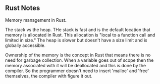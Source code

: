 ## Rust Notes

Memory management in Rust.

The stack vs the heap. THe stack is fast and is the default location that memory is allocated in Rust. This allocation is "local to a function call and limited in size." The heap is slower but doesn't have a size limit and is globally accessible.

Ownership of the memory is the concept in Rust that means there is no need for garbage collection. When a variable goes out of scope then the memory associated with it will be deallocated and this is done by the compiler. So the programmer doesn't need to insert 'malloc' and 'free' themselves, the compiler with figure it out. 
